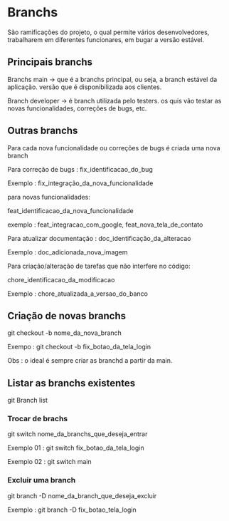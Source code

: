 # Branchs

São ramificações do projeto, o qual permite vários desenvolvedores, trabalharem em diferentes funcionares, em bugar a versão estável.





## Principais branchs



Branchs main -> que é a branchs principal, ou seja, a branch estável da aplicação. versão que é disponibilizada aos clientes.



Branch developer -> é branch utilizada pelo testers. os quis vão testar as novas funcionalidades, correções de bugs, etc.



## Outras branchs

Para cada nova funcionalidade ou correções de bugs é criada uma nova branch



Para correção de bugs : fix_identificacao_do_bug

Exemplo : fix_integração_da_nova_funcionalidade



para novas funcionalidades:

feat_identificacao_da_nova_funcionalidade

exemplo : feat_integracao_com_google, feat_nova_tela_de_contato



Para atualizar documentação : doc_identificação_da_alteracao

Exemplo : doc_adicionada_nova_imagem



Para criação/alteração de tarefas que não interfere no código:

chore_identificacao_da_modificacao

Exemplo : chore_atualizada_a_versao_do_banco



## Criação de novas branchs

git checkout -b nome_da_nova_branch

Exempo : git checkout -b fix_botao_da_tela_login

Obs : o ideal é sempre criar as branchd a partir da main.



## Listar as branchs existentes

git Branch list



### Trocar de brachs

git switch nome_da_branchs_que_deseja_entrar

Exemplo 01 : git switch fix_botao_da_tela_login

Exemplo 02 : git switch main



### Excluir uma branch

git branch -D nome_da_branch_que_deseja_excluir

Exemplo : git branch -D fix_botao_tela_login